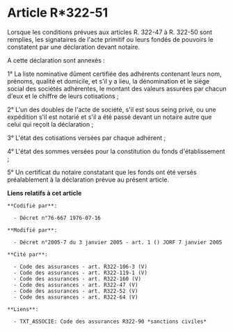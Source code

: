 # Article R*322-51

Lorsque les conditions prévues aux articles R. 322-47 à R. 322-50 sont remplies, les signataires de l'acte primitif ou leurs
fondés de pouvoirs le constatent par une déclaration devant notaire. 

A cette déclaration sont annexés : 

1° La liste nominative dûment certifiée des adhérents contenant leurs nom, prénoms, qualité et domicile, et s'il y a lieu, la
dénomination et le siège social des sociétés adhérentes, le montant des valeurs assurées par chacun d'eux et le chiffre de
leurs cotisations ; 

2° L'un des doubles de l'acte de société, s'il est sous seing privé, ou une expédition s'il est notarié et s'il a été passé
devant un notaire autre que celui qui reçoit la déclaration ; 

3° L'état des cotisations versées par chaque adhérent ; 

4° L'état des sommes versées pour la constitution du fonds d'établissement ; 

5° Un certificat du notaire constatant que les fonds ont été versés préalablement à la déclaration prévue au présent article.

**Liens relatifs à cet article**

	**Codifié par**:

	  - Décret n°76-667 1976-07-16

	**Modifié par**:

	  - Décret n°2005-7 du 3 janvier 2005 - art. 1 () JORF 7 janvier 2005

	**Cité par**:

	  - Code des assurances - art. R322-106-3 (V)
	  - Code des assurances - art. R322-119-1 (V)
	  - Code des assurances - art. R322-160 (V)
	  - Code des assurances - art. R322-47 (V)
	  - Code des assurances - art. R322-52 (V)
	  - Code des assurances - art. R322-64 (V)

	**Liens**:

	  - TXT_ASSOCIE: Code des assurances R322-90 *sanctions civiles*
